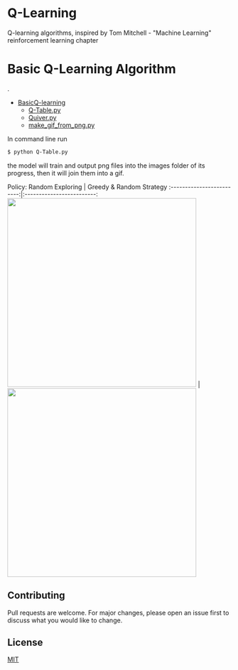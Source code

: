 # Q-Learning
Q-learning algorithms, inspired by Tom Mitchell - "Machine Learning" reinforcement learning chapter

# Basic Q-Learning Algorithm

.
 * [BasicQ-learning](./BasicQ-learning)
   * [Q-Table.py](./BasicQ-learning/Q-Table.py)
   * [Quiver.py](./BasicQ-learning/Quiver.py)
   * [make_gif_from_png.py](./BasicQ-learning/make_gif_from_png.py)

 
In command line run 
```bash
$ python Q-Table.py
```
the model will train and output png files into the images folder of its progress, then it will join them into a gif.

<!---
![](/BasicQ-learning/Policy-RandomExploring.gif) ![](/BasicQ-learning/Policy-ExperimentationStrategy.gif)
-->
Policy:
Random Exploring           |  Greedy & Random Strategy
:-------------------------:|:-------------------------:
<img src="/BasicQ-learning/Policy-RandomExploring.gif" width="425"/> | <img src="/BasicQ-learning/Policy-ExperimentationStrategy.gif" width="425"/>

## Contributing
Pull requests are welcome. For major changes, please open an issue first to discuss what you would like to change.

## License
[MIT](https://choosealicense.com/licenses/mit/)
